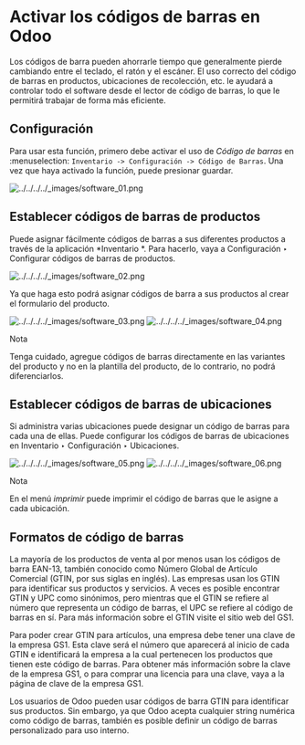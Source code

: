 # Activar los códigos de barras en Odoo

Los códigos de barra pueden ahorrarle tiempo que generalmente pierde cambiando
entre el teclado, el ratón y el escáner. El uso correcto del código de barras
en productos, ubicaciones de recolección, etc. le ayudará a controlar todo el
software desde el lector de código de barras, lo que le permitirá trabajar de
forma más eficiente.

## Configuración

Para usar esta función, primero debe activar el uso de _Código de barras_ en
:menuselection: `Inventario -> Configuración -> Código de Barras`. Una vez que
haya activado la función, puede presionar guardar.

![../../../../_images/software_01.png](../../../../_images/software_01.png)

## Establecer códigos de barras de productos

Puede asignar fácilmente códigos de barras a sus diferentes productos a través
de la aplicación *Inventario *. Para hacerlo, vaya a Configuración ‣
Configurar códigos de barras de productos.

![../../../../_images/software_02.png](../../../../_images/software_02.png)

Ya que haga esto podrá asignar códigos de barra a sus productos al crear el
formulario del producto.

![../../../../_images/software_03.png](../../../../_images/software_03.png)
![../../../../_images/software_04.png](../../../../_images/software_04.png)

Nota

Tenga cuidado, agregue códigos de barras directamente en las variantes del
producto y no en la plantilla del producto, de lo contrario, no podrá
diferenciarlos.

## Establecer códigos de barras de ubicaciones

Si administra varias ubicaciones puede designar un código de barras para cada
una de ellas. Puede configurar los códigos de barras de ubicaciones en
Inventario ‣ Configuración ‣ Ubicaciones.

![../../../../_images/software_05.png](../../../../_images/software_05.png)
![../../../../_images/software_06.png](../../../../_images/software_06.png)

Nota

En el menú _imprimir_ puede imprimir el código de barras que le asigne a cada
ubicación.

## Formatos de código de barras

La mayoría de los productos de venta al por menos usan los códigos de barra
EAN-13, también conocido como Número Global de Artículo Comercial (GTIN, por
sus siglas en inglés). Las empresas usan los GTIN para identificar sus
productos y servicios. A veces es posible encontrar GTIN y UPC como sinónimos,
pero mientras que el GTIN se refiere al número que representa un código de
barras, el UPC se refiere al código de barras en sí. Para más información
sobre el GTIN visite el sitio web del GS1.

Para poder crear GTIN para artículos, una empresa debe tener una clave de la
empresa GS1. Esta clave será el número que aparecerá al inicio de cada GTIN e
identificará la empresa a la cual pertenecen los productos que tienen este
código de barras. Para obtener más información sobre la clave de la empresa
GS1, o para comprar una licencia para una clave, vaya a la página de clave de
la empresa GS1.

Los usuarios de Odoo pueden usar códigos de barra GTIN para identificar sus
productos. Sin embargo, ya que Odoo acepta cualquier string numérica como
código de barras, también es posible definir un código de barras personalizado
para uso interno.

